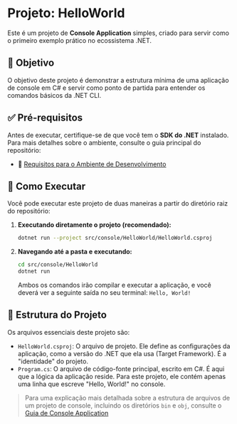 # Projeto: HelloWorld

Este é um projeto de **Console Application** simples, criado para servir como o primeiro exemplo prático no ecossistema .NET.

## 🎯 Objetivo

O objetivo deste projeto é demonstrar a estrutura mínima de uma aplicação de console em C# e servir como ponto de partida para entender os comandos básicos da .NET CLI.

## ✅ Pré-requisitos

Antes de executar, certifique-se de que você tem o **SDK do .NET** instalado. Para mais detalhes sobre o ambiente, consulte o guia principal do repositório:

- 📄 [Requisitos para o Ambiente de Desenvolvimento](../../../docs/requirements-guide.md)

## 🚀 Como Executar

Você pode executar este projeto de duas maneiras a partir do diretório raiz do repositório:

1. **Executando diretamente o projeto (recomendado):**

    ```bash
    dotnet run --project src/console/HelloWorld/HelloWorld.csproj
    ```

2. **Navegando até a pasta e executando:**

    ```bash
    cd src/console/HelloWorld
    dotnet run
    ```

    Ambos os comandos irão compilar e executar a aplicação, e você deverá ver a seguinte saída no seu terminal: `Hello, World!`

## 📂 Estrutura do Projeto

Os arquivos essenciais deste projeto são:

- `HelloWorld.csproj`: O arquivo de projeto. Ele define as configurações da aplicação, como a versão do .NET que ela usa (Target Framework). É a "identidade" do projeto.
- `Program.cs`: O arquivo de código-fonte principal, escrito em C#. É aqui que a lógica da aplicação reside. Para este projeto, ele contém apenas uma linha que escreve "Hello, World!" no console.

> Para uma explicação mais detalhada sobre a estrutura de arquivos de um projeto de console, incluindo os diretórios `bin` e `obj`, consulte o [Guia de Console Application](../../../docs/console/README.md)

